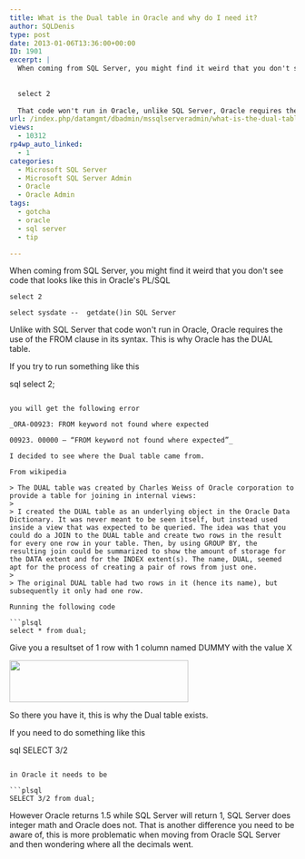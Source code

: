 ```yaml
---
title: What is the Dual table in Oracle and why do I need it?
author: SQLDenis
type: post
date: 2013-01-06T13:36:00+00:00
ID: 1901
excerpt: |
  When coming from SQL Server, you might find it weird that you don't see code that looks like this
  
  
  select 2
  
  That code won't run in Oracle, unlike SQL Server, Oracle requires the use of the FROM clause in its syntax. This is why Oracle has DUAL
url: /index.php/datamgmt/dbadmin/mssqlserveradmin/what-is-the-dual-table/
views:
  - 10312
rp4wp_auto_linked:
  - 1
categories:
  - Microsoft SQL Server
  - Microsoft SQL Server Admin
  - Oracle
  - Oracle Admin
tags:
  - gotcha
  - oracle
  - sql server
  - tip

---
```

When coming from SQL Server, you might find it weird that you don't see code that looks like this in Oracle's PL/SQL

```plsql
select 2

select sysdate --  getdate()in SQL Server
```
Unlike with SQL Server that code won't run in Oracle, Oracle requires the use of the FROM clause in its syntax. This is why Oracle has the DUAL table.

If you try to run something like this

sql
select 2;
```

you will get the following error

_ORA-00923: FROM keyword not found where expected
  
00923. 00000 – “FROM keyword not found where expected”_

I decided to see where the Dual table came from.

From wikipedia

> The DUAL table was created by Charles Weiss of Oracle corporation to provide a table for joining in internal views:
> 
> I created the DUAL table as an underlying object in the Oracle Data Dictionary. It was never meant to be seen itself, but instead used inside a view that was expected to be queried. The idea was that you could do a JOIN to the DUAL table and create two rows in the result for every one row in your table. Then, by using GROUP BY, the resulting join could be summarized to show the amount of storage for the DATA extent and for the INDEX extent(s). The name, DUAL, seemed apt for the process of creating a pair of rows from just one.
> 
> The original DUAL table had two rows in it (hence its name), but subsequently it only had one row.

Running the following code

```plsql
select * from dual;
```

Give you a resultset of 1 row with 1 column named DUMMY with the value X

[<img alt="" src="/wp-content/uploads/blogs/DataMgmt/Denis/Oracle/OracleDual.PNG?mtime=1357485931" width="315" height="74" />][1]

So there you have it, this is why the Dual table exists.

If you need to do something like this

sql
SELECT 3/2
```

in Oracle it needs to be 

```plsql
SELECT 3/2 from dual;
```

However Oracle returns 1.5 while SQL Server will return 1, SQL Server does integer math and Oracle does not. That is another difference you need to be aware of, this is more problematic when moving from Oracle SQL Server and then wondering where all the decimals went.

 [1]: /wp-content/uploads/blogs/DataMgmt/Denis/Oracle/OracleDual.PNG?mtime=1357485931